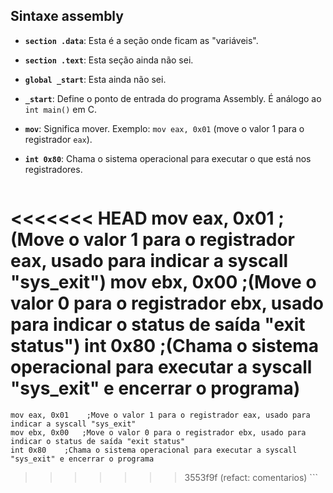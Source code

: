 ## Sintaxe assembly

- **`section .data`**: Esta é a seção onde ficam as "variáveis".

- **`section .text`**: Esta seção ainda não sei.

- **`global _start`**: Esta ainda não sei.

- **`_start`**: Define o ponto de entrada do programa Assembly. É análogo ao `int main()` em C.

- **`mov`**: Significa mover. Exemplo: `mov eax, 0x01` (move o valor 1 para o registrador `eax`).

- **`int 0x80`**: Chama o sistema operacional para executar o que está nos registradores.

    ```assembly
<<<<<<< HEAD
    mov eax, 0x01    ;(Move o valor 1 para o registrador eax, usado para indicar a syscall "sys_exit")
    mov ebx, 0x00   ;(Move o valor 0 para o registrador ebx, usado para indicar o status de saída "exit status")
    int 0x80    ;(Chama o sistema operacional para executar a syscall "sys_exit" e encerrar o programa)
=======
    mov eax, 0x01    ;Move o valor 1 para o registrador eax, usado para indicar a syscall "sys_exit"
    mov ebx, 0x00   ;Move o valor 0 para o registrador ebx, usado para indicar o status de saída "exit status"
    int 0x80    ;Chama o sistema operacional para executar a syscall "sys_exit" e encerrar o programa
>>>>>>> 3553f9f (refact: comentarios)
    ```

